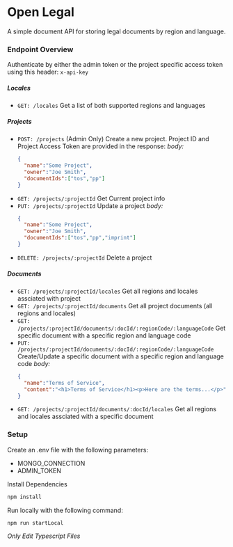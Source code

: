 # Open Legal

A simple document API for storing legal documents by region and language.

### Endpoint Overview
Authenticate by either the admin token or the project specific access token using this header: `x-api-key`
##### Locales
* `GET: /locales` Get a list of both supported regions and languages
##### Projects
* `POST: /projects` (Admin Only) Create a new project. Project ID and Project Access Token are provided in the response:
  *body:*
  ```json
  {
    "name":"Some Project",
    "owner":"Joe Smith",
    "documentIds":["tos","pp"]
  }
  ```
* `GET: /projects/:projectId` Get Current project info
* `PUT: /projects/:projectId` Update a project
  *body:*
  ```json
  {
    "name":"Some Project",
    "owner":"Joe Smith",
    "documentIds":["tos","pp","imprint"]
  }
  ```
* `DELETE: /projects/:projectId` Delete a project
##### Documents
* `GET: /projects/:projectId/locales` Get all regions and locales assciated with project
* `GET: /projects/:projectId/documents` Get all project documents (all regions and locales)
* `GET: /projects/:projectId/documents/:docId/:regionCode/:languageCode` Get specific document with a specific region and language code
* `PUT: /projects/:projectId/documents/:docId/:regionCode/:languageCode` Create/Update a specific document with a specific region and language code
  *body:*
  ```json
  {
    "name":"Terms of Service",
    "content":"<h1>Terms of Service</h1><p>Here are the terms...</p>",
  }
  ```
* `GET: /projects/:projectId/documents/:docId/locales` Get all regions and locales assciated with a specific document

### Setup
Create an .env file with the following parameters:
* MONGO_CONNECTION
* ADMIN_TOKEN

Install Dependencies
```bash
npm install
```

Run locally with the following command:
```bash
npm run startLocal
```
*Only Edit Typescript Files*